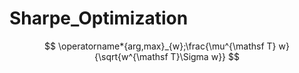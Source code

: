 # Sharpe_Optimization

$$ \operatorname*{arg,max}_{w};\frac{\mu^{\mathsf T} w}{\sqrt{w^{\mathsf T}\Sigma w}} $$

